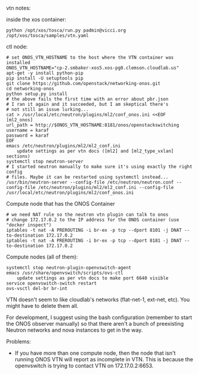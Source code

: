 vtn notes:

inside the xos container:

    python /opt/xos/tosca/run.py padmin@vicci.org /opt/xos/tosca/samples/vtn.yaml

ctl node:

    # set ONOS_VTN_HOSTNAME to the host where the VTN container was installed
    ONOS_VTN_HOSTNAME="cp-2.smbaker-xos5.xos-pg0.clemson.cloudlab.us"
    apt-get -y install python-pip
    pip install -U setuptools pip
    git clone https://github.com/openstack/networking-onos.git
    cd networking-onos
    python setup.py install
    # the above fails the first time with an error about pbr.json
    # I ran it again and it succeeded, but I am skeptical there's
    # not still an issue lurking...
    cat > /usr/local/etc/neutron/plugins/ml2/conf_onos.ini <<EOF
    [ml2_onos]
    url_path = http://$ONOS_VTN_HOSTNAME:8181/onos/openstackswitching
    username = karaf
    password = karaf
    EOF
    emacs /etc/neutron/plugins/ml2/ml2_conf.ini
        update settings as per vtn docs ([ml2] and [ml2_type_vxlan] sections)
    systemctl stop neutron-server
    # I started neutron manually to make sure it's using exactly the right config
    # files. Maybe it can be restarted using systemctl instead...
    /usr/bin/neutron-server --config-file /etc/neutron/neutron.conf --config-file /etc/neutron/plugins/ml2/ml2_conf.ini --config-file /usr/local/etc/neutron/plugins/ml2/conf_onos.ini

Compute node that has the ONOS Container

    # we need NAT rule so the neutron vtn plugin can talk to onos
    # change 172.17.0.2 to the IP address for the ONOS container (use "docker inspect")
    iptables -t nat -A PREROUTING -i br-ex -p tcp --dport 8101 -j DNAT --to-destination 172.17.0.2
    iptables -t nat -A PREROUTING -i br-ex -p tcp --dport 8181 -j DNAT --to-destination 172.17.0.2

Compute nodes (all of them):

    systemctl stop neutron-plugin-openvswitch-agent
    emacs /usr/share/openvswitch/scripts/ovs-ctl
        update settings as per vtn docs to make port 6640 visible
    service openvswitch-switch restart
    ovs-vsctl del-br br-int

VTN doesn't seem to like cloudlab's networks (flat-net-1, ext-net, etc). You might have to delete them all.

For development, I suggest using the bash configuration (remember to start the ONOS observer manually) so that 
there aren't a bunch of preexisting Neutron networks and nova instances to get in the way. 

Problems:
* If you have more than one compute node, then the node that isn't running ONOS VTN will report as incomplete in VTN. This is because the openvswitch is trying to contact VTN on 172.17.0.2:6653. 

